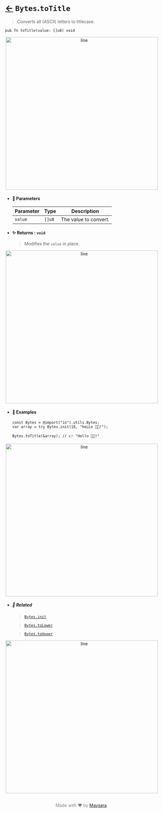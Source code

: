 # [←](../Bytes.md) `Bytes`.`toTitle`

> Converts all (ASCII) letters to titlecase.

```zig
pub fn toTitle(value: []u8) void
```

<div align="center">
<img src="https://github.com/maysara-elshewehy/io-bench/tree/main/dist/img/md/line.png" alt="line" style="width:500px;"/>
</div>

- #### 🧩 Parameters

    | Parameter | Type   | Description           |
    | --------- | ------ | --------------------- |
    | `value`   | `[]u8` | The value to convert. |

- #### ✨ Returns : `void`

    > Modifies the `value` in place.

<div align="center">
<img src="https://github.com/maysara-elshewehy/io-bench/tree/main/dist/img/md/line.png" alt="line" style="width:500px;"/>
</div>

- #### 🧪 Examples

    ```zig
    const Bytes = @import("io").utils.Bytes;
    var array = try Bytes.init(18, "heLLo 👨‍🏭!");
    ```

    ```zig
    Bytes.toTitle(&array); // 👉 "Hello 👨‍🏭!"
    ```

<div align="center">
<img src="https://github.com/maysara-elshewehy/io-bench/tree/main/dist/img/md/line.png" alt="line" style="width:500px;"/>
</div>

- ##### 🔗 Related

  > [`Bytes.init`](./init.md)

  > [`Bytes.toLower`](./toLower.md)

  > [`Bytes.toUpper`](./toUpper.md)

<div align="center">
<img src="https://github.com/maysara-elshewehy/io-bench/tree/main/dist/img/md/line.png" alt="line" style="width:500px;"/>
</div>

<p align="center" style="color:grey;"><br />Made with ❤️ by <a href="http://github.com/maysara-elshewehy" target="blank">Maysara</a>.</p>